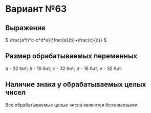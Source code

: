 # Вариант №63

## Выражение

$`
\frac{a*b*c-c*d*e}{\frac{a}{b}+\frac{c}{d}}
`$

## Размер обрабатываемых переменных

$a$ - 32 бит;
$b$ - 16 бит;
$c$ - 32 бит;
$d$ - 16 бит;
$e$ - 32 бит.

## Наличие знака у обрабатываемых целых чисел

Все обрабатываемые целые числа являются беззнаковыми.
